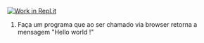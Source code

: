 [![Work in Repl.it](https://classroom.github.com/assets/work-in-replit-14baed9a392b3a25080506f3b7b6d57f295ec2978f6f33ec97e36a161684cbe9.svg)](https://classroom.github.com/online_ide?assignment_repo_id=4197060&assignment_repo_type=AssignmentRepo)
1) Faça um programa que ao ser chamado via browser retorna a mensagem "Hello world !"